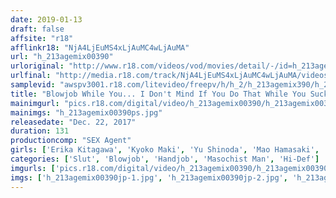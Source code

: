 ```yaml
---
date: 2019-01-13
draft: false
affsite: "r18"
afflinkr18: "NjA4LjEuMS4xLjAuMC4wLjAuMA"
url: "h_213agemix00390"
urloriginal: "http://www.r18.com/videos/vod/movies/detail/-/id=h_213agemix00390"
urlfinal: "http://media.r18.com/track/NjA4LjEuMS4xLjAuMC4wLjAuMA/videos/vod/movies/detail/-/id=h_213agemix00390"
samplevid: "awspv3001.r18.com/litevideo/freepv/h/h_2/h_213agemix390/h_213agemix390_dmb_w.mp4"
title: "Blowjob While You... I Don't Mind If You Do That While You Suck Dick So May I Have A Blowjob?"
mainimgurl: "pics.r18.com/digital/video/h_213agemix00390/h_213agemix00390ps.jpg"
mainimgs: "h_213agemix00390ps.jpg"
releasedate: "Dec. 22, 2017"
duration: 131
productioncomp: "SEX Agent"
girls: ['Erika Kitagawa', 'Kyoko Maki', 'Yu Shinoda', 'Mao Hamasaki', 'Natsuko Mishima', 'Arisa Hanyu', 'Aya Sazanami', 'Akari Mitani']
categories: ['Slut', 'Blowjob', 'Handjob', 'Masochist Man', 'Hi-Def']
imgurls: ['pics.r18.com/digital/video/h_213agemix00390/h_213agemix00390jp-1.jpg', 'pics.r18.com/digital/video/h_213agemix00390/h_213agemix00390jp-2.jpg', 'pics.r18.com/digital/video/h_213agemix00390/h_213agemix00390jp-3.jpg', 'pics.r18.com/digital/video/h_213agemix00390/h_213agemix00390jp-4.jpg', 'pics.r18.com/digital/video/h_213agemix00390/h_213agemix00390jp-5.jpg', 'pics.r18.com/digital/video/h_213agemix00390/h_213agemix00390jp-6.jpg', 'pics.r18.com/digital/video/h_213agemix00390/h_213agemix00390jp-7.jpg', 'pics.r18.com/digital/video/h_213agemix00390/h_213agemix00390jp-8.jpg', 'pics.r18.com/digital/video/h_213agemix00390/h_213agemix00390jp-9.jpg', 'pics.r18.com/digital/video/h_213agemix00390/h_213agemix00390jp-10.jpg', 'pics.r18.com/digital/video/h_213agemix00390/h_213agemix00390jp-11.jpg', 'pics.r18.com/digital/video/h_213agemix00390/h_213agemix00390jp-12.jpg', 'pics.r18.com/digital/video/h_213agemix00390/h_213agemix00390jp-13.jpg', 'pics.r18.com/digital/video/h_213agemix00390/h_213agemix00390jp-14.jpg', 'pics.r18.com/digital/video/h_213agemix00390/h_213agemix00390jp-15.jpg', 'pics.r18.com/digital/video/h_213agemix00390/h_213agemix00390jp-16.jpg', 'pics.r18.com/digital/video/h_213agemix00390/h_213agemix00390jp-17.jpg', 'pics.r18.com/digital/video/h_213agemix00390/h_213agemix00390jp-18.jpg', 'pics.r18.com/digital/video/h_213agemix00390/h_213agemix00390jp-19.jpg', 'pics.r18.com/digital/video/h_213agemix00390/h_213agemix00390jp-20.jpg']
imgs: ['h_213agemix00390jp-1.jpg', 'h_213agemix00390jp-2.jpg', 'h_213agemix00390jp-3.jpg', 'h_213agemix00390jp-4.jpg', 'h_213agemix00390jp-5.jpg', 'h_213agemix00390jp-6.jpg', 'h_213agemix00390jp-7.jpg', 'h_213agemix00390jp-8.jpg', 'h_213agemix00390jp-9.jpg', 'h_213agemix00390jp-10.jpg', 'h_213agemix00390jp-11.jpg', 'h_213agemix00390jp-12.jpg', 'h_213agemix00390jp-13.jpg', 'h_213agemix00390jp-14.jpg', 'h_213agemix00390jp-15.jpg', 'h_213agemix00390jp-16.jpg', 'h_213agemix00390jp-17.jpg', 'h_213agemix00390jp-18.jpg', 'h_213agemix00390jp-19.jpg', 'h_213agemix00390jp-20.jpg']
---
```

